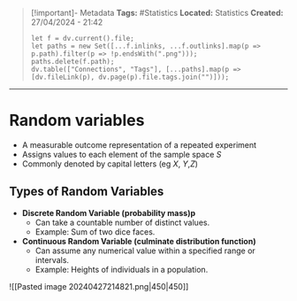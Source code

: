 > [!important]- Metadata
> **Tags:** #Statistics 
> **Located:** Statistics
> **Created:** 27/04/2024 - 21:42
> ```dataviewjs
> let f = dv.current().file;
> let paths = new Set([...f.inlinks, ...f.outlinks].map(p => p.path).filter(p => !p.endsWith(".png")));
> paths.delete(f.path);
> dv.table(["Connections", "Tags"], [...paths].map(p => [dv.fileLink(p), dv.page(p).file.tags.join("")]));
> ```

___
# Random variables
- A measurable outcome representation of a repeated experiment
- Assigns values to each element of the sample space $S$
- Commonly denoted by capital letters (eg $X$, $Y$,$Z$)


## Types of Random Variables
- **Discrete Random Variable (probability mass)p**
    - Can take a countable number of distinct values.
    - Example: Sum of two dice faces.
- **Continuous Random Variable (culminate distribution function)**
    - Can assume any numerical value within a specified range or intervals.
    - Example: Heights of individuals in a population.

![[Pasted image 20240427214821.png|450|450]]